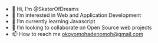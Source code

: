 - 👋 Hi, I’m @SkaterOfDreams
- 👀 I’m interested in Web and Application Development
- 🌱 I’m currently learning Javascript
- 💞️ I’m looking to collaborate on Open Source web projects
- 📫 How to reach me okoyomohadenomoh@gmail.com

<!---
SkaterOfDreams/SkaterOfDreams is a ✨ special ✨ repository because its `README.md` (this file) appears on your GitHub profile.
You can click the Preview link to take a look at your changes.
--->
